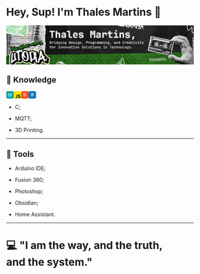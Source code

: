# Hey, Sup! I'm Thales Martins 👋
<p align="center">
     <img src="assets/banner.png"
          alt="HomePage Banner"
          style="display:block; margin-left: auto; margin-right: auto;" />
</p>

## 🤔 Knowledge
<div align="center">
  <div style="display: flex; align-items: flex-start;">
       <img src="https://raw.githubusercontent.com/thalesgmartins/icons/main/languages/arduino-language.svg" alt="Arduino Language" style="width: 20px;">
       <img src="https://raw.githubusercontent.com/thalesgmartins/icons/main/languages/java-script.svg" alt="Java Script" style="width: 20px;">
       <img src="https://raw.githubusercontent.com/thalesgmartins/icons/main/languages/html.svg" alt="HTML 5" style="width: 20px;">
       <img src="https://raw.githubusercontent.com/thalesgmartins/icons/main/languages/css.svg" alt="CSS 3" style="width: 20px;">
  </div>
</div>

- C;

- MQTT;

- 3D Printing.

---

## 🧰 Tools

- Arduíno IDE;

- Fusion 360;

- Photoshop;

- Obsidian;

- Home Assistant.

---

# 💻 "I am the way, and the truth, and the system."
